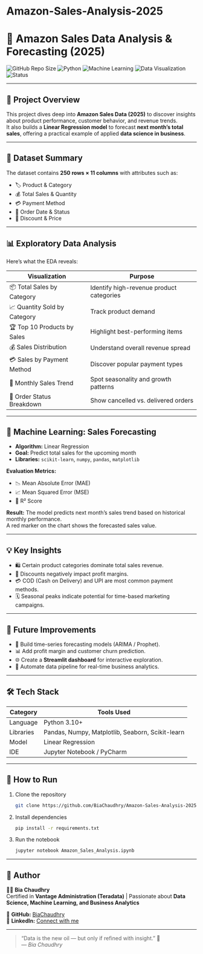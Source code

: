 # Amazon-Sales-Analysis-2025

# 🛒 Amazon Sales Data Analysis & Forecasting (2025)

![GitHub Repo Size](https://img.shields.io/github/repo-size/BiaChaudhry/Amazon-Sales-Analysis?color=blue)
![Python](https://img.shields.io/badge/Python-3.10+-yellow)
![Machine Learning](https://img.shields.io/badge/ML-Linear%20Regression-green)
![Data Visualization](https://img.shields.io/badge/EDA-Seaborn%20%7C%20Matplotlib-orange)
![Status](https://img.shields.io/badge/Project-Completed-brightgreen)

---

## 🚀 Project Overview
This project dives deep into **Amazon Sales Data (2025)** to discover insights about product performance, customer behavior, and revenue trends.  
It also builds a **Linear Regression model** to forecast **next month’s total sales**, offering a practical example of applied **data science in business**.

---

## 🧾 Dataset Summary
The dataset contains **250 rows × 11 columns** with attributes such as:
- 🏷️ Product & Category  
- 💰 Total Sales & Quantity  
- 💳 Payment Method  
- 📅 Order Date & Status  
- 🧾 Discount & Price  

---

## 📊 Exploratory Data Analysis
Here’s what the EDA reveals:

| Visualization | Purpose |
|---------------|----------|
| 📦 Total Sales by Category | Identify high-revenue product categories |
| 📈 Quantity Sold by Category | Track product demand |
| 🏆 Top 10 Products by Sales | Highlight best-performing items |
| 💰 Sales Distribution | Understand overall revenue spread |
| 💳 Sales by Payment Method | Discover popular payment types |
| 📅 Monthly Sales Trend | Spot seasonality and growth patterns |
| 🔄 Order Status Breakdown | Show cancelled vs. delivered orders |

---

## 🤖 Machine Learning: Sales Forecasting
- **Algorithm:** Linear Regression  
- **Goal:** Predict total sales for the upcoming month  
- **Libraries:** `scikit-learn`, `numpy`, `pandas`, `matplotlib`

**Evaluation Metrics:**
- 📉 Mean Absolute Error (MAE)  
- 📈 Mean Squared Error (MSE)  
- 🎯 R² Score  

**Result:** The model predicts next month’s sales trend based on historical monthly performance.  
A red marker on the chart shows the forecasted sales value.

---

## 💡 Key Insights
- 🛍️ Certain product categories dominate total sales revenue.  
- 💸 Discounts negatively impact profit margins.  
- 💳 COD (Cash on Delivery) and UPI are most common payment methods.  
- 🗓️ Seasonal peaks indicate potential for time-based marketing campaigns.  

---

## 🧠 Future Improvements
- 🔮 Build time-series forecasting models (ARIMA / Prophet).  
- 📊 Add profit margin and customer churn prediction.  
- 🌐 Create a **Streamlit dashboard** for interactive exploration.  
- 💼 Automate data pipeline for real-time business analytics.

---

## 🛠️ Tech Stack
| Category | Tools Used |
|-----------|-------------|
| Language | Python 3.10+ |
| Libraries | Pandas, Numpy, Matplotlib, Seaborn, Scikit-learn |
| Model | Linear Regression |
| IDE | Jupyter Notebook / PyCharm |

---

## 📘 How to Run
1. Clone the repository  
   ```bash
   git clone https://github.com/BiaChaudhry/Amazon-Sales-Analysis-2025.git
   ```
2. Install dependencies  
   ```bash
   pip install -r requirements.txt
   ```
3. Run the notebook  
   ```bash
   jupyter notebook Amazon_Sales_Analysis.ipynb
   ```

---

## 🌟 Author
👩‍💻 **Bia Chaudhry**  
Certified in **Vantage Administration (Teradata)** | Passionate about **Data Science, Machine Learning, and Business Analytics**  

🔗 **GitHub:** [BiaChaudhry](https://github.com/BiaChaudhry)  
💼 **LinkedIn:** [Connect with me](https://www.linkedin.com/in/biachaudhry1312/)  

---

> “Data is the new oil — but only if refined with insight.” 🚀  
> — *Bia Chaudhry*
